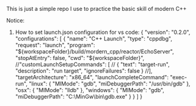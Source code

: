 This is just a simple repo I use to practice the basic skill of modern C++

Notice:
1. How to set launch.json configuration for vs code:
{
    "version": "0.2.0",
    "configurations": [
      {
        "name": "C++ Launch",
        "type": "cppdbg",
        "request": "launch",
        "program": "${workspaceFolder}/build/mordern_cpp/reactor/EchoServer",
        "stopAtEntry": false,
        "cwd": "${workspaceFolder}",
        //"customLaunchSetupCommands": [
        //  { "text": "target-run", "description": "run target", "ignoreFailures": false }
        //],
        "targetArchitecture": "x86_64",
        "launchCompleteCommand": "exec-run",
        "linux": {
          "MIMode": "gdb",
          "miDebuggerPath": "/usr/bin/gdb"
        },
        "osx": {
          "MIMode": "lldb"
        },
        "windows": {
          "MIMode": "gdb",
          "miDebuggerPath": "C:\\MinGw\\bin\\gdb.exe"
        }
      }
    ]
  }
  